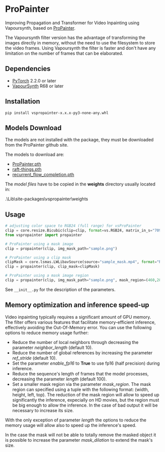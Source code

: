 # ProPainter
Improving Propagation and Transformer for Video Inpainting using Vapoursynth, based on [ProPainter](https://github.com/sczhou/ProPainter).

The Vapoursynth filter version has the advantage of transforming the images directly in memory, without the need to use the filesystem to store the video frames. Using Vapoursynth the filter is faster and don't have any limitation on the number of frames that can be elaborated.

## Dependencies
- [PyTorch](https://pytorch.org/get-started) 2.2.0 or later
- [VapourSynth](http://www.vapoursynth.com/) R68 or later


## Installation
```
pip install vspropainter-x.x.x-py3-none-any.whl
```
## Models Download
The models are not installed with the package, they must be downloaded from the ProPainter github site. 

The models to download are:

- [ProPainter.pth](https://github.com/sczhou/ProPainter/releases/download/v0.1.0/ProPainter.pth)
- [raft-things.pth](https://github.com/sczhou/ProPainter/releases/download/v0.1.0/raft-things.pth)
- [recurrent_flow_completion.pth](https://github.com/sczhou/ProPainter/releases/download/v0.1.0/recurrent_flow_completion.pth)

The _model files_ have to be copied in the **weights** directory usually located in:

.\Lib\site-packages\vspropainter\weights

## Usage
```python
# adjusting color space to RGB24 (full range) for vsProPainter
clip = core.resize.Bicubic(clip=clip, format=vs.RGB24, matrix_in_s="709", range_s="full")
from vspropainter import propainter

# ProPainter using a mask image
clip = propainter(clip, img_mask_path="sample.png")

# ProPainter using a clip mask
clipMask = core.lsmas.LWLibavSource(source="sample_mask.mp4", format="RGB24", cache=0)
clip = propainter(clip, clip_mask=clipMask)

# ProPainter using a mask image region
clip = propainter(clip, img_mask_path="sample.png", mask_region=(460,280,68,28))

```
See `__init__.py` for the description of the parameters.

## Memory optimization and inference speed-up

Video inpainting typically requires a significant amount of GPU memory. The filter offers various features that facilitate memory-efficient inference, effectively avoiding the Out-Of-Memory error. You can use the following options to reduce memory usage further:

- Reduce the number of local neighbors through decreasing the parameter *neighbor_length* (default 10). 
- Reduce the number of global references by increasing the parameter *ref_stride* (default 10).
- Set the parameter *enable_fp16* to **True** to use fp16 (half precision) during inference.
- Reduce the sequence's length of frames that the model processes, decreasing the parameter *length* (default 100).
 - Set a smaller mask region via the parameter *mask_region*. The mask region can specified using a tuple with the following format: (width, height, left, top). The reduction of the mask region will allow to speed up significantly the inference, expecially on HD movies, but the region must be big enough to allow the inference. In the case of bad output it will be necessary to increase its size.

With the only exception of parameter *length* the options to reduce the memory usage will allow also to speed up the inference's speed. 

In the case the mask will not be able to totally remove the masked object it is possible to increase the parameter *mask_dilation* to extend the mask's size.




